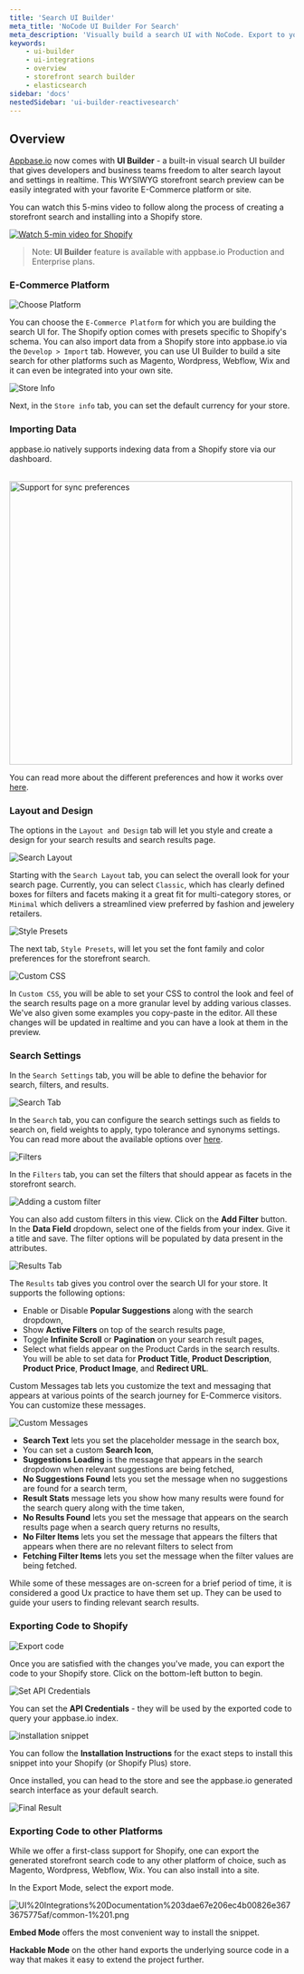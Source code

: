 ```yaml
---
title: 'Search UI Builder'
meta_title: 'NoCode UI Builder For Search'
meta_description: 'Visually build a search UI with NoCode. Export to your favorite E-Commerce Platform or your own site.'
keywords:
	- ui-builder
    - ui-integrations
    - overview
    - storefront search builder
    - elasticsearch
sidebar: 'docs'
nestedSidebar: 'ui-builder-reactivesearch'
---
```


## Overview


[Appbase.io](http://appbase.io) now comes with **UI Builder** - a built-in visual search UI builder that gives developers and business teams freedom to alter search layout and settings in realtime. This WYSIWYG storefront search preview can be easily integrated with your favorite E-Commerce platform or site.

You can watch this 5-mins video to follow along the process of creating a storefront search and installing into a Shopify store.

[![Watch 5-min video for Shopify](https://i.imgur.com/VMW4pIw.jpg)](https://www.youtube.com/watch?v=5pdcNUha2iA)

> Note: **UI Builder** feature is available with appbase.io Production and Enterprise plans.


### E-Commerce Platform

![Choose Platform](https://i.imgur.com/tjFux2H.png)

You can choose the `E-Commerce Platform` for which you are building the search UI for. The Shopify option comes with presets specific to Shopify's schema. You can also import data from a Shopify store into appbase.io via the `Develop > Import` tab. However, you can use UI Builder to build a site search for other platforms such as Magento, Wordpress, Webflow, Wix and it can even be integrated into your own site.

![Store Info](https://i.imgur.com/kh8g8v3.png)

Next, in the `Store info` tab, you can set the default currency for your store.

### Importing Data

appbase.io natively supports indexing data from a Shopify store via our dashboard.

<br/>
<img src="https://i.imgur.com/Bm1AmXj.png" alt="Support for sync preferences" width="500"/>

You can read more about the different preferences and how it works over [here](/docs/data/import/from-shopify/).

### Layout and Design

The options in the `Layout and Design` tab will let you style and create a design for your search results and search results page.

![Search Layout](https://i.imgur.com/a20AJwK.png)

Starting with the `Search Layout` tab, you can select the overall look for your search page. Currently, you can select `Classic`, which has clearly defined boxes for filters and facets making it a great fit for multi-category stores, or `Minimal` which delivers a streamlined view preferred by fashion and jewelery retailers.

![Style Presets](https://i.imgur.com/5RGirFh.png)

The next tab, `Style Presets`, will let you set the font family and color preferences for the storefront search.

![Custom CSS](https://i.imgur.com/9HP9iTc.png)

In `Custom CSS`, you will be able to set your CSS to control the look and feel of the search results page on a more granular level by adding various classes. We've also given some examples you copy-paste in the editor. All these changes will be updated in realtime and you can have a look at them in the preview.

### Search Settings

In the `Search Settings` tab, you will be able to define the behavior for search, filters, and results.

![Search Tab](https://i.imgur.com/gzwNLhy.png)

In the `Search` tab, you can configure the search settings such as fields to search on, field weights to apply, typo tolerance and synonyms settings. You can read more about the available options over [here](/docs/search/relevancy/#search-settings).

![Filters](https://i.imgur.com/Q8zhrsA.png)

In the `Filters` tab, you can set the filters that should appear as facets in the storefront search.

![Adding a custom filter](https://i.imgur.com/mhfwjGc.png)

You can also add custom filters in this view. Click on the **Add Filter** button. In the **Data Field** dropdown, select one of the fields from your index. Give it a title and save. The filter options will be populated by data present in the attributes.

![Results Tab](https://i.imgur.com/BRIaOor.png)

The `Results` tab gives you control over the search UI for your store. It supports the following options:

- Enable or Disable **Popular Suggestions** along with the search dropdown,
- Show **Active Filters** on top of the search results page,
- Toggle **Infinite Scroll** or **Pagination** on your search result pages,
- Select what fields appear on the Product Cards in the search results. You will be able to set data for **Product Title**, **Product Description**, **Product Price**, **Product Image**, and **Redirect URL**.



Custom Messages tab lets you customize the text and messaging that appears at various points of the search journey for E-Commerce visitors. You can customize these messages.

![Custom Messages](https://i.imgur.com/vgw0Yii.png)

- **Search Text** lets you set the placeholder message in the search box,
- You can set a custom **Search Icon**,
- **Suggestions Loading** is the message that appears in the search dropdown when relevant suggestions are being fetched,
- **No Suggestions Found** lets you set the message when no suggestions are found for a search term,
- **Result Stats** message lets you show how many results were found for the search query along with the time taken,
- **No Results Found** lets you set the message that appears on the search results page when a search query returns no results,
- **No Filter Items** lets you set the message that appears the filters that appears when there are no relevant filters to select from
- **Fetching Filter Items** lets you set the message when the filter values are being fetched.

While some of these messages are on-screen for a brief period of time, it is considered a good Ux practice to have them set up. They can be used to guide your users to finding relevant search results.


### Exporting Code to Shopify

![Export code](https://i.imgur.com/kfNSBky.png)

Once you are satisfied with the changes you've made, you can export the code to your Shopify store. Click on the bottom-left button to begin.

![Set API Credentials](https://i.imgur.com/xg7t1Zq.png)

You can set the **API Credentials** - they will be used by the exported code to query your appbase.io index.

![installation snippet](https://i.imgur.com/SWhRnSr.png)

You can follow the **Installation Instructions** for the exact steps to install this snippet into your Shopify (or Shopify Plus) store.

Once installed, you can head to the store and see the appbase.io generated search interface as your default search.

![Final Result](https://i.imgur.com/rG6VNpv.png)


### Exporting Code to other Platforms

While we offer a first-class support for Shopify, one can export the generated storefront search code to any other platform of choice, such as Magento, Wordpress, Webflow, Wix. You can also install into a site.

In the Export Mode, select the export mode.

![UI%20Integrations%20Documentation%203dae67e206ec4b00826e3673675775af/common-1%201.png](https://i.imgur.com/R2UEryc.png)

**Embed Mode** offers the most convenient way to install the snippet.

**Hackable Mode** on the other hand exports the underlying source code in a way that makes it easy to extend the project further.
